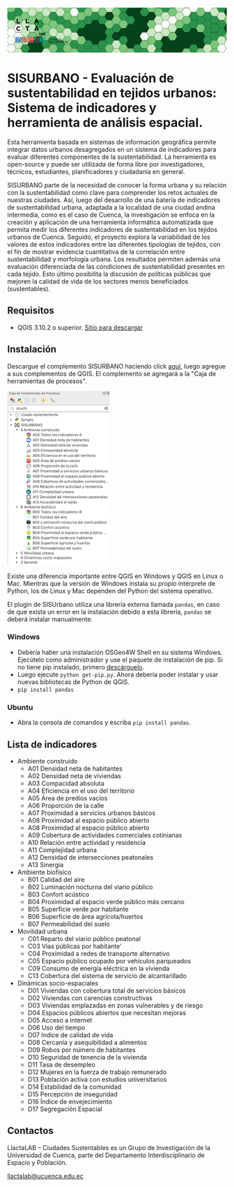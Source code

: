 ![Logo](/logoHex.png)

# SISURBANO - Evaluación de sustentabilidad en tejidos urbanos: Sistema de indicadores y herramienta de análisis espacial.

Esta herramienta basada en sistemas de información geográfica permite integrar datos urbanos desagregados en un sistema de indicadores para evaluar diferentes componentes de la sustentabilidad. La herramienta es open-source y puede ser utilizada de forma libre por investigadores, técnicos, estudiantes, planificadores y ciudadanía en general.

SISURBANO parte de la necesidad de conocer la forma urbana y su relación con la sustentabilidad como clave para comprender los retos actuales de nuestras ciudades. Así, luego del desarrollo de una batería de indicadores de sustentabilidad urbana, adaptada a la localidad de una ciudad andina intermedia, como es el caso de Cuenca, la investigación se enfoca en la creación y aplicación de una herramienta informática automatizada que permita medir los diferentes indicadores de sustentabilidad en los tejidos urbanos de Cuenca. Seguido, el proyecto explora la variabilidad de los valores de estos indicadores entre las diferentes tipologías de tejidos, con el fin de mostrar evidencia cuantitativa de la correlación entre sustentabilidad y morfología urbana. Los resultados permiten además una evaluación diferenciada de las condiciones de sustentabilidad presentes en cada tejido. Esto último posibilita la discusión de políticas públicas que mejoren la calidad de vida de los sectores menos beneficiados (sustentables).

## Requisitos 
- QGIS 3.10.2 o superior. [Sitio para descargar](https://www.qgis.org/es/site/forusers/download.html)

## Instalación
Descargue el complemento SISURBANO haciendo click [aquí](https://github.com/llactalab/sisurbano/raw/master/sisurbano.zip), luego agregue a sus complementos de QGIS. El complemento se agregará a la "Caja de herramientas de procesos". 

![Plugin](/pluginSisurbano.png)

Existe una diferencia importante entre QGIS en Windows y QGIS en Linux o Mac. Mientras que la versión de Windows instala su propio intérprete de Python, los de Linux y Mac dependen del Python del sistema operativo.

El plugin de SISUrbano utiliza una librería externa llamada ```pandas```, en caso de que exista un error en la instalación debido a esta librería, ```pandas``` se deberá instalar manualmente.

### Windows 
<!-- - pip install pandas. [Más información de como instalar pandas en Windows](https://stackoverflow.com/questions/42907331/how-to-install-pandas-from-pip-on-windows-cmd) -->
- Debería haber una instalación OSGeo4W Shell en su sistema Windows. Ejecútelo como administrador y use el paquete de instalación de pip. Si no tiene pip instalado, primero [descárguelo](https://bootstrap.pypa.io/get-pip.py). 
- Luego ejecute `python get-pip.py`. Ahora debería poder instalar y usar nuevas bibliotecas de Python de QGIS.
- ```pip install pandas```

### Ubuntu 
- Abra la consola de comandos y escriba ```pip install pandas```.

## Lista de indicadores
- Ambiente construido
    + A01 Densidad neta de habitantes
    + A02 Densidad neta de viviendas
    + A03 Compacidad absoluta
    + A04 Eficiencia en el uso del territorio
    + A05 Área de predios vacíos
    + A06 Proporción de la calle
    + A07 Proximidad a servicios urbanos básicos
    + A08 Proximidad al espacio público abierto
    + A08 Proximidad al espacio público abierto
    + A09 Cobertura de actividades comerciales cotinianas
    + A10 Relación entre actividad y residencia
    + A11 Complejidad urbana
    + A12 Densidad de intersecciones peatonales
    + A13 Sinergia
- Ambiente biofísico
    + B01 Calidad del aire
    + B02 Luminación nocturna del viario público
    + B03 Confort acústico
    + B04 Proximidad al espacio verde público más cercano
    + B05 Superficie verde por habitante
    + B06 Superficie de área agrícola/huertos
    + B07 Permeabilidad del suelo
- Movilidad urbana
    + C01 Reparto del viario público peatonal
    + C03 Vías públicas por habitante'
    + C04 Proximidad a redes de transporte alternativo
    + C05 Espacio público ocupado por vehículos parqueados
    + C09 Consumo de energía eléctrica en la vivienda
    + C13 Cobertura del sistema de servicio de alcantarillado
- Dinámicas socio-espaciales
    + D01 Viviendas con cobertura total de servicios básicos
    + D02 Viviendas con carencias constructivas
    + D03 Viviendas emplazadas en zonas vulnerables y de riesgo
    + D04 Espacios públicos abiertos que necesitan mejoras
    + D05 Acceso a internet
    + D06 Uso del tiempo
    + D07 Indice de calidad de vida
    + D08 Cercanía y asequibilidad a alimentos
    + D09 Robos por número de habitantes
    + D10 Seguridad de tenencia de la vivienda
    + D11 Tasa de desempleo
    + D12 Mujeres en la fuerza de trabajo remunerado
    + D13 Población activa con estudios universitarios
    + D14 Estabilidad de la comunidad
    + D15 Percepción de inseguridad
    + D16 Índice de envejecimiento
    + D17 Segregación Espacial

## Contactos

LlactaLAB – Ciudades Sustentables es un Grupo de Investigación de la Universidad de Cuenca, parte del Departamento Interdisciplinario de Espacio y Población.

llactalab@ucuenca.edu.ec


